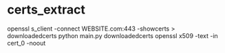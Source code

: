 # certs_extract

openssl s_client -connect WEBSITE.com:443 -showcerts > downloadedcerts
python main.py downloadedcerts
openssl x509 -text -in cert_0 -noout
